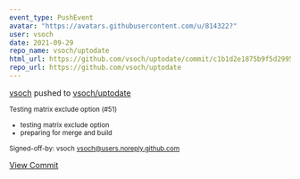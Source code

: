 ```yaml
---
event_type: PushEvent
avatar: "https://avatars.githubusercontent.com/u/814322?"
user: vsoch
date: 2021-09-29
repo_name: vsoch/uptodate
html_url: https://github.com/vsoch/uptodate/commit/c1b1d2e1875b9f5d2995f69e7f44e84281bbf5ec
repo_url: https://github.com/vsoch/uptodate
---
```


<a href='https://github.com/vsoch' target='_blank'>vsoch</a> pushed to <a href='https://github.com/vsoch/uptodate' target='_blank'>vsoch/uptodate</a>

<small>Testing matrix exclude option (#51)

* testing matrix exclude option
* preparing for merge and build

Signed-off-by: vsoch <vsoch@users.noreply.github.com></small>

<a href='https://github.com/vsoch/uptodate/commit/c1b1d2e1875b9f5d2995f69e7f44e84281bbf5ec' target='_blank'>View Commit</a>